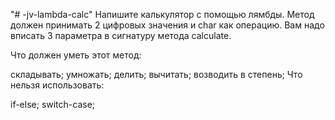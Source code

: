 "# -jv-lambda-calc" 
Напишите калькулятор с помощью лямбды. Метод должен принимать 2 цифровых значения и char как операцию. Вам надо вписать 3 параметра в сигнатуру метода calculate.

Что должен уметь этот метод:

складывать;
умножать;
делить;
вычитать;
возводить в степень;
Что нельзя использовать:

if-else;
switch-case;